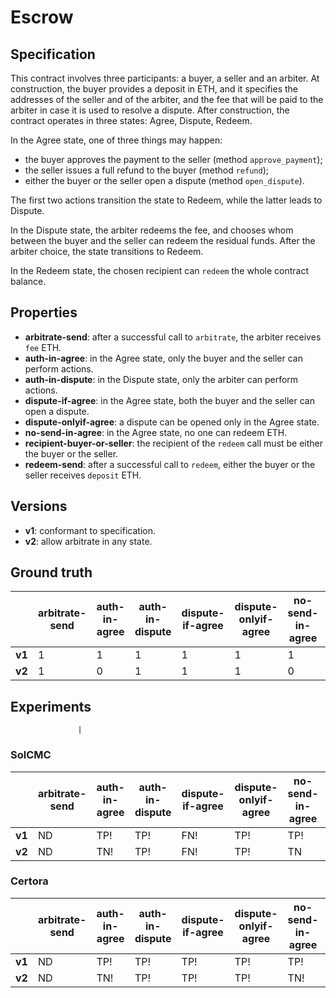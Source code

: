 # Escrow
## Specification
This contract involves three participants: a buyer, a seller and an arbiter. At construction, the buyer provides a deposit in ETH, and it specifies the addresses of the seller and of the arbiter, and the fee that will be paid to the arbiter in case it is used to resolve a dispute. After construction, the contract operates in three states: Agree, Dispute, Redeem. 

In the Agree state, one of three things may happen: 
- the buyer approves the payment to the seller (method `approve_payment`); 
- the seller issues a full refund to the buyer (method `refund`);
- either the buyer or the seller open a dispute (method `open_dispute`).

The first two actions transition the state to Redeem, while the latter leads to Dispute.

In the Dispute state, the arbiter redeems the fee, and chooses whom between the buyer and the seller can redeem the residual funds. After the arbiter choice, the state transitions to Redeem. 

In the Redeem state, the chosen recipient can `redeem` the whole contract balance.

## Properties
- **arbitrate-send**: after a successful call to `arbitrate`, the arbiter receives `fee` ETH.
- **auth-in-agree**: in the Agree state, only the buyer and the seller can perform actions.
- **auth-in-dispute**: in the Dispute state, only the arbiter can perform actions.
- **dispute-if-agree**: in the Agree state, both the buyer and the seller can open a dispute.
- **dispute-onlyif-agree**: a dispute can be opened only in the Agree state.
- **no-send-in-agree**: in the Agree state, no one can redeem ETH.
- **recipient-buyer-or-seller**: the recipient of the `redeem` call must be either the buyer or the seller.
- **redeem-send**: after a successful call to `redeem`, either the buyer or the seller receives `deposit` ETH.

## Versions
- **v1**: conformant to specification.
- **v2**: allow arbitrate in any state.

## Ground truth
|        | arbitrate-send            | auth-in-agree             | auth-in-dispute           | dispute-if-agree          | dispute-onlyif-agree      | no-send-in-agree          | recipient-buyer-or-seller | redeem-send               |
|--------|---------------------------|---------------------------|---------------------------|---------------------------|---------------------------|---------------------------|---------------------------|---------------------------|
| **v1** | 1                         | 1                         | 1                         | 1                         | 1                         | 1                         | 1                         | 1                         |
| **v2** | 1                         | 0                         | 1                         | 1                         | 1                         | 0                         | 1                         | 1                         |
 


## Experiments
                   |
 
### SolCMC
|        | arbitrate-send            | auth-in-agree             | auth-in-dispute           | dispute-if-agree          | dispute-onlyif-agree      | no-send-in-agree          | recipient-buyer-or-seller | redeem-send               |
|--------|---------------------------|---------------------------|---------------------------|---------------------------|---------------------------|---------------------------|---------------------------|---------------------------|
| **v1** | ND                        | TP!                       | TP!                       | FN!                       | TP!                       | TP!                       | TP!                       | ND                        |
| **v2** | ND                        | TN!                       | TP!                       | FN!                       | TP!                       | TN                        | TP!                       | ND                        |
 


### Certora
|        | arbitrate-send            | auth-in-agree             | auth-in-dispute           | dispute-if-agree          | dispute-onlyif-agree      | no-send-in-agree          | recipient-buyer-or-seller | redeem-send               |
|--------|---------------------------|---------------------------|---------------------------|---------------------------|---------------------------|---------------------------|---------------------------|---------------------------|
| **v1** | ND                        | TP!                       | TP!                       | TP!                       | TP!                       | TP!                       | FN!                       | ND                        |
| **v2** | ND                        | TN!                       | TP!                       | TP!                       | TP!                       | TN!                       | FN!                       | ND                        |
 
